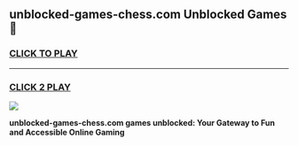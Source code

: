 
## unblocked-games-chess.com Unblocked Games👋
<h3>
<a href="https://news.freeplayer.one?title=unblocked-games-chess.com&ref=16F">CLICK TO PLAY</a></h3>
<hr>

<h3>
<a href="https://news.freeplayer.one?title=unblocked-games-chess.com&ref=16F">CLICK 2 PLAY</a>
  
</h3>

<a href="https://news.freeplayer.one?title=unblocked-games-chess.com&ref=16F/"><img src="https://clearcache.store/games.png"></a>


**unblocked-games-chess.com games unblocked: Your Gateway to Fun and Accessible Online Gaming**
